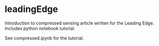 # leadingEdge
Introduction to compressed sensing article wirtten for the Leading Edge. Includes python notebook tutorial.

See compressed.ipynb for the tutorial.
